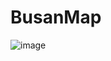 # BusanMap

![image](https://user-images.githubusercontent.com/73506248/114718891-6964a180-9d71-11eb-8040-6ffc1e2ecd04.png)
